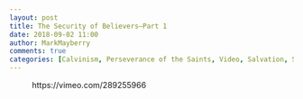 ```yaml
---
layout: post
title: The Security of Believers—Part 1
date: 2018-09-02 11:00
author: MarkMayberry
comments: true
categories: [Calvinism, Perseverance of the Saints, Video, Salvation, Security, Sermon]
---
```

<!-- wp:core-embed/vimeo {"url":"https://vimeo.com/289255966","type":"video","providerNameSlug":"vimeo"} -->
<figure class="wp-block-embed-vimeo wp-block-embed is-type-video is-provider-vimeo">
https://vimeo.com/289255966
</figure>
<!-- /wp:core-embed/vimeo -->
